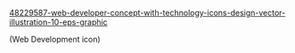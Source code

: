 [48229587-web-developer-concept-with-technology-icons-design-vector-illustration-10-eps-graphic](https://user-images.githubusercontent.com/87054047/129639705-0771d12b-7afc-4ad9-ad29-36d2698d4f27.jpg)

(Web Development icon)

